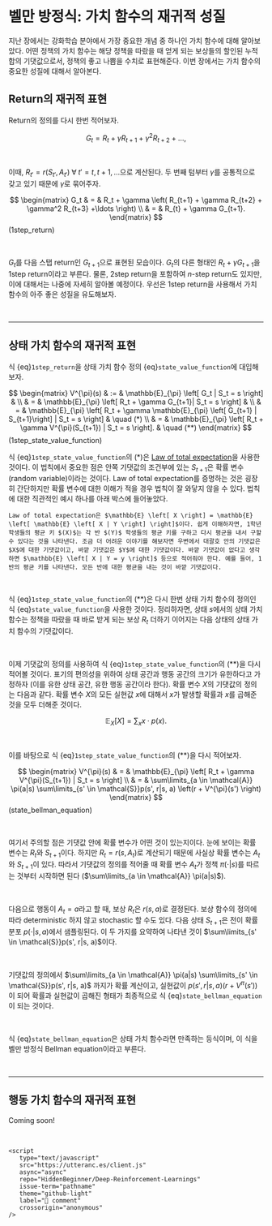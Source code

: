 # 벨만 방정식: 가치 함수의 재귀적 성질

지난 장에서는 강화학습 분야에서 가장 중요한 개념 중 하나인 가치 함수에 대해 알아보았다. 어떤 정책의 가치 함수는 해당 정책을 따랐을 때 얻게 되는 보상들의 할인된 누적 합의 기댓값으로서, 정책의 좋고 나쁨을 수치로 표현해준다. 이번 장에서는 가치 함수의 중요한 성질에 대해서 알아본다.

## Return의 재귀적 표현

Return의 정의를 다시 한번 적어보자.

$$G_t = R_t + \gamma R_{t+1} + \gamma^2 R_{t+2} + \ldots,$$

<br>

이때, $R_{t'} = r(S_{t'}, A_{t'}) \; \forall \; t'=t, t+1, \ldots$으로 계산된다. 두 번째 텀부터 $\gamma$를 공통적으로 갖고 있기 때문에 $\gamma$로 묶어주자.

$$
   \begin{matrix}
   G_t & = & R_t + \gamma \left( R_{t+1} + \gamma R_{t+2} + \gamma^2 R_{t+3} +\ldots  \right) \\
   & = & R_{t} + \gamma G_{t+1}.
   \end{matrix}
$$  (1step_return)

<br>

$G_t$를 다음 스탭 return인 $G_{t+1}$으로 표현된 모습이다. $G_t$의 다른 형태인 $R_{t} + \gamma G_{t+1}$을 1step return이라고 부른다. 물론, 2step return을 포함하여 $n$-step return도 있지만, 이에 대해서는 나중에 자세히 알아볼 예정이다. 우선은 1step return을 사용해서 가치 함수의 아주 좋은 성질을 유도해보자.

<br>

---

## 상태 가치 함수의 재귀적 표현

식 {eq}`1step_return`을 상태 가치 함수 정의 {eq}`state_value_function`에 대입해보자.

$$
\begin{matrix}
   V^{\pi}(s) & := & \mathbb{E}_{\pi} \left[ G_t | S_t = s \right] & \\
   & = & \mathbb{E}_{\pi} \left[ R_t + \gamma G_{t+1}| S_t = s \right] &  \\
   & = & \mathbb{E}_{\pi} \left[ R_t + \gamma \mathbb{E}_{\pi} \left[ G_{t+1} | S_{t+1}\right] | S_t = s \right] & \quad (*) \\
   & = & \mathbb{E}_{\pi} \left[ R_t + \gamma V^{\pi}(S_{t+1}) | S_t = s \right]. & \quad (**)
\end{matrix}
$$ (1step_state_value_function)

식 {eq}`1step_state_value_function`의 $(*)$은 [Law of total expectation](https://en.wikipedia.org/wiki/Law_of_total_expectation)을 사용한 것이다. 이 법칙에서 중요한 점은 안쪽 기댓값의 조건부에 있는 $S_{t+1}$은 확률 변수 (random variable)이라는 것이다. Law of total expectation를 증명하는 것은 굉장히 간단하지만 확률 변수에 대한 이해가 적을 경우 법칙이 잘 와닿지 않을 수 있다. 법칙에 대한 직관적인 예시 하나를 아래 박스에 들어놓았다.

```{admonition} **Law of total expectation**
Law of total expectation은 $\mathbb{E} \left[ X \right] = \mathbb{E} \left[ \mathbb{E} \left[ X | Y \right] \right]$이다. 쉽게 이해하자면, 1학년 학생들의 평균 키 $(X)$는 각 반 $(Y)$ 학생들의 평균 키를 구하고 다시 평균을 내서 구할 수 있다는 것을 나타낸다. 조금 더 어려운 이야기를 해보자면 우변에서 대괄호 안의 기댓값은 $X$에 대한 기댓값이고, 바깥 기댓값은 $Y$에 대한 기댓값이다. 바깥 기댓값이 없다고 생각하면 $\mathbb{E} \left[ X | Y = y \right]$ 등으로 적어줘야 한다. 예를 들어, 1반의 평균 키를 나타낸다. 모든 반에 대한 평균을 내는 것이 바깥 기댓값이다.
```

<br>

식 {eq}`1step_state_value_function`의 $(**)$은 다시 한번 상태 가치 함수의 정의인 식 {eq}`state_value_function`을 사용한 것이다. 정리하자면, 상태 $s$에서의 상태 가치 함수는 정책을 따랐을 때 바로 받게 되는 보상 $R_{t}$ 더하기 이어지는 다음 상태의 상태 가치 함수의 기댓값이다.

<br>

이제 기댓값의 정의를 사용하여 식 {eq}`1step_state_value_function`의 $(**)$을 다시 적어볼 것이다. 표기의 편의성을 위하여 상태 공간과 행동 공간의 크기가 유한하다고 가정하자 (이를 유한 상태 공간, 유한 행동 공간이라 한다). 확률 변수 $X$의 기댓값의 정의는 다음과 같다. 확률 변수 $X$의 모든 실현값 $x$에 대해서 $x$가 발생할 확률과 $x$를 곱해준 것을 모두 더해준 것이다.

$$\mathbb{E}_{X} \left[ X \right] = \sum_{x}x \cdot p(x).$$
 
<br>

이를 바탕으로 식 {eq}`1step_state_value_function`의 $(**)$을 다시 적어보자. 

$$
\begin{matrix}
V^{\pi}(s) & = & \mathbb{E}_{\pi} \left[ R_t + \gamma V^{\pi}(S_{t+1}) | S_t = s \right] \\
& = & \sum\limits_{a \in \mathcal{A}} \pi(a|s) \sum\limits_{s' \in \mathcal{S}}p(s', r|s, a) \left(r + V^{\pi}(s') \right)
\end{matrix}
$$ (state_bellman_equation)

<br>

여기서 주의할 점은 기댓값 안에 확률 변수가 어떤 것이 있는지이다. 눈에 보이는 확률 변수는 $R_t$와 $S_{t+1}$이다. 하지만 $R_t=r(s, A_t)$로 계산되기 때문에 사실상 확률 변수는 $A_t$와 $S_{t+1}$이 있다. 따라서 기댓값의 정의를 적어줄 때 확률 변수 $A_t$가 정책 $\pi(\cdot | s)$를 따르는 것부터 시작하면 된다 ($\sum\limits_{a \in \mathcal{A}} \pi(a|s)$). 

<br>

다음으로 행동이 $A_t=a$라고 할 때, 보상 $R_t$은 $r(s, a)$로 결정된다. 보상 함수의 정의에 따라 deterministic 하지 않고 stochastic 할 수도 있다. 다음 상태 $S_{t+1}$은 전이 확률 분포 $p(\cdot|s, a)$에서 샘플링된다. 이 두 가지를 요약하여 나타낸 것이 $\sum\limits_{s' \in \mathcal{S}}p(s', r|s, a)$이다.

<br>

기댓값의 정의에서 $\sum\limits_{a \in \mathcal{A}} \pi(a|s) \sum\limits_{s' \in \mathcal{S}}p(s', r|s, a)$ 까지가 확률 계산이고, 실현값이 $p(s', r|s, a) \left(r + V^{\pi}(s') \right)$이 되어 확률과 실현값이 곱해진 형태가 최종적으로 식 {eq}`state_bellman_equation`이 되는 것이다.

<br>

식 {eq}`state_bellman_equation`은 상태 가치 함수라면 만족하는 등식이며, 이 식을 벨만 방정식 Bellman equation이라고 부른다.

<br>

---

## 행동 가치 함수의 재귀적 표현

Coming soon!

<br>


```{raw} html
<script
   type="text/javascript"
   src="https://utteranc.es/client.js"
   async="async"
   repo="HiddenBeginner/Deep-Reinforcement-Learnings"
   issue-term="pathname"
   theme="github-light"
   label="💬 comment"
   crossorigin="anonymous"
/>
```
